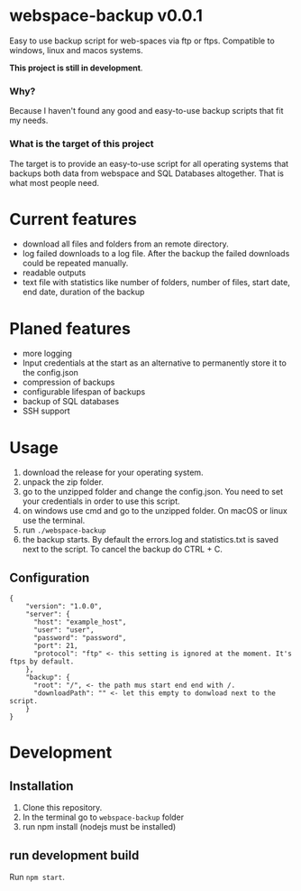 # webspace-backup v0.0.1
Easy to use backup script for web-spaces via ftp or ftps. Compatible to windows, linux and macos systems.

**This project is still in development**.

### Why?
Because I haven't found any good and easy-to-use backup scripts that fit my needs.

### What is the target of this project
The target is to provide an easy-to-use script for all operating systems that backups both data from webspace and SQL Databases altogether. That is what most people need.

# Current features
* download all files and folders from an remote directory.
* log failed downloads to a log file. After the backup the failed downloads could be repeated manually.
* readable outputs
* text file with statistics like number of folders, number of files, start date, end date, duration of the backup

# Planed features
* more logging
* Input credentials at the start as an alternative to permanently store it to the config.json
* compression of backups
* configurable lifespan of backups
* backup of SQL databases
* SSH support


# Usage
1. download the release for your operating system.
2. unpack the zip folder.
3. go to the unzipped folder and change the config.json. You need to set your credentials in order to use this script.
3. on windows use cmd and go to the unzipped folder. On macOS or linux use the terminal.
4. run `./webspace-backup`
5. the backup starts. By default the errors.log and statistics.txt is saved next to the script. To cancel the backup do CTRL + C.

## Configuration
    {
        "version": "1.0.0",
        "server": {
          "host": "example_host",
          "user": "user",
          "password": "password",
          "port": 21,
          "protocol": "ftp" <- this setting is ignored at the moment. It's ftps by default.
        },
        "backup": {
          "root": "/", <- the path mus start end end with /.
          "downloadPath": "" <- let this empty to donwload next to the script.
        }
    }

# Development

## Installation
1. Clone this repository.
2. In the terminal go to `webspace-backup` folder
3. run npm install (nodejs must be installed)

## run development build

Run `npm start`.
